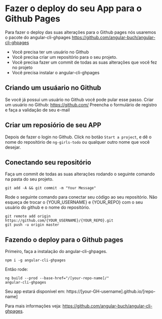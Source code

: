  # Fazer o deploy do seu App para o Github Pages
Para fazer o deploy das suas alterações para o Github pages nós usaremos o pacote do angular-cli-ghpages
https://github.com/angular-buch/angular-cli-ghpages 

* Você precisa ter um usuário no Github
* Você precisa criar um repositório para o seu projeto.
* Você precisa fazer um commit de todas as suas alterações que você fez no projeto
* Você precisa instalar o angular-cli-ghpages

## Criando um usuáario no Github
Se você já possui um usuário no Github você pode pular esse passo.
Criar um usuário no Github: https://github.com/
Preencha o formulário de registro e faça a validação de seu e-mail

## Criar um reposiório de seu APP
Depois de fazer o login no Github.
Click no botão `Start a project`, e dê o nome do repositório de `ng-girls-todo` ou qualquer outro nome que você desejar.

## Conectando seu repositório

Faça um commit de todas as suas alterações rodando o seguinte comando na pasta do seu projeto.
```
git add -A && git commit -m "Your Message"
```

Rode o seguinte comando para conectar seu código ao seu repositório.
Não esqueça de trocar o {YOUR_USERNAME} e {YOUR_REPO} com o seu usuário do github e o nome do repositório.
```
git remote add origin https://github.com/{YOUR_USERNAME}/{YOUR_REPO}.git
git push -u origin master
```

## Fazendo o deploy para o Github pages 
Primeiro, faça a instalação do angular-cli-ghpages.

```
npm i -g angular-cli-ghpages
```

Então rode:

```
ng build --prod --base-href="/[your-repo-name]/"
angular-cli-ghpages
```

Seu app estará disponível em: https://[your-GH-username].github.io/[repo-name]

Para mais informações veja: https://github.com/angular-buch/angular-cli-ghpages.
